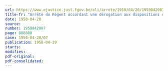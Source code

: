 ```yaml
---
url: https://www.ejustice.just.fgov.be/eli/arrete/1950/04/20/1950042007/justel
title-fr: "Arrêté du Régent accordant une dérogation aux dispositions de l'arrêté du Régent du 10 décembre 1949, accueillant une requête déposée par application de l'arrêté royal, n° 62, du 13 janvier 1935, permettant l'institution d'une réglementation économique de la production et de la distribution, et relative à l'industrie du caoutchouc"
date: 1950-04-20
source:
number: 1950042007
page: 888888
case: 1950-04-20/07
publication: 1950-04-29
starts:
modifies:
pdf-original:
pdf-consolidated:
---
```


